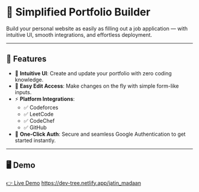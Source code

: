# 🚀 Simplified Portfolio Builder

Build your personal website as easily as filling out a job application — with intuitive UI, smooth integrations, and effortless deployment.

---

## 🧩 Features

- 🎯 **Intuitive UI**: Create and update your portfolio with zero coding knowledge.
- 📝 **Easy Edit Access**: Make changes on the fly with simple form-like inputs.
- ⚡ **Platform Integrations**:
  - ✅ Codeforces
  - ✅ LeetCode
  - ✅ CodeChef
  - ✅ GitHub
- 🔐 **One-Click Auth**: Secure and seamless Google Authentication to get started instantly.

---

## 🖥️ Demo

[👉 Live Demo](#) https://dev-tree.netlify.app/jatin_madaan


